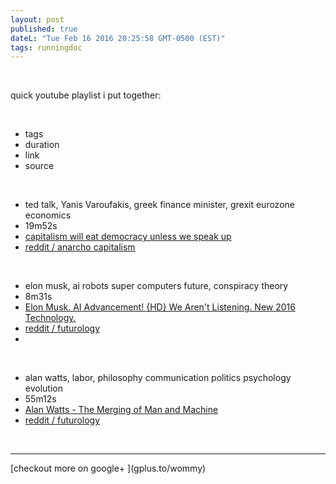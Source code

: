 ```yaml
---
layout: post
published: true
dateL: "Tue Feb 16 2016 20:25:58 GMT-0500 (EST)"
tags: runningdoc
---
```


<br>

quick youtube playlist i put together:

<br>

- tags
- duration
- link
- source

<br>

- ted talk, Yanis Varoufakis, greek finance minister, grexit eurozone economics
- 19m52s
- [ capitalism will eat democracy unless we speak up](https://youtu.be/GB4s5b9NL3I)
- [reddit / anarcho capitalism](https://www.reddit.com/r/Anarcho_Capitalism/comments/45yqnh/wow_ted_talks_really_suck_now_capitalism_will_eat/)

<br>

- elon musk, ai robots super computers future, conspiracy theory
- 8m31s
- [Elon Musk. AI Advancement! {HD} We Aren't Listening. New 2016 Technology.](https://www.youtube.com/watch?v=RrXS24CDqc4)
- [reddit / futurology](https://www.reddit.com/r/Futurology/comments/45icn1/elon_musk_ai_advancement_will_be_here_before_we/)
- 

<br>

- alan watts, labor, philosophy communication politics psychology evolution
- 55m12s 
- [Alan Watts - The Merging of Man and Machine](https://www.youtube.com/watch?v=_aeC8zcS1TU)
- [reddit / futurology](https://www.reddit.com/r/Futurology/comments/45gdmc/alan_watts_the_merging_of_man_and_machine/)


<br>
<hr>
[checkout more on google+ ](gplus.to/wommy)